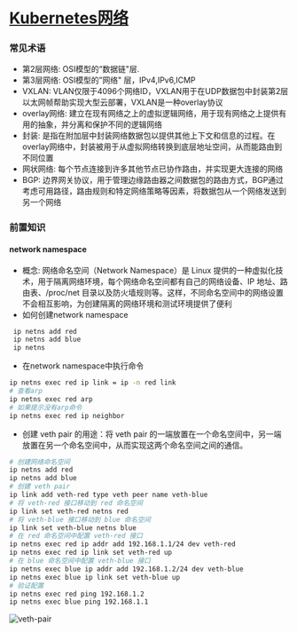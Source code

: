 # [Kubernetes网络](https://github.com/kenwoodjw/gitblog/issues/6)

### 常见术语

- 第2层网络: OSI模型的“数据链"层.
- 第3层网络: OSI模型的”网络" 层，IPv4,IPv6,ICMP
- VXLAN: VLAN仅限于4096个网络ID，VXLAN用于在UDP数据包中封装第2层以太网帧帮助实现大型云部署，VXLAN是一种overlay协议
- overlay网络: 建立在现有网络之上的虚拟逻辑网络，用于现有网络之上提供有用的抽象，并分离和保护不同的逻辑网络
- 封装: 是指在附加层中封装网络数据包以提供其他上下文和信息的过程。在overlay网络中，封装被用于从虚拟网络转换到底层地址空间，从而能路由到不同位置
- 网状网络: 每个节点连接到许多其他节点已协作路由，并实现更大连接的网络
- BGP: 边界网关协议，用于管理边缘路由器之间数据包的路由方式，BGP通过考虑可用路径，路由规则和特定网络策略等因素，将数据包从一个网络发送到另一个网络

### 前置知识
#### network namespace

- 概念: 网络命名空间（Network Namespace）是 Linux 提供的一种虚拟化技术，用于隔离网络环境，每个网络命名空间都有自己的网络设备、IP 地址、路由表、/proc/net 目录以及防火墙规则等。这样，不同命名空间中的网络设置不会相互影响，为创建隔离的网络环境和测试环境提供了便利
-  如何创建network namespace
```sh
 ip netns add red
 ip netns add blue
 ip netns
```
- 在network namespace中执行命令
```sh
ip netns exec red ip link = ip -n red link
# 查看arp
ip netns exec red arp
# 如果提示没有arp命令
ip netns exec red ip neighbor
```

- 创建 veth pair 的用途：将 veth pair 的一端放置在一个命名空间中，另一端放置在另一个命名空间中，从而实现这两个命名空间之间的通信。
```sh
# 创建网络命名空间
ip netns add red
ip netns add blue
# 创建 veth pair
ip link add veth-red type veth peer name veth-blue
# 将 veth-red 接口移动到 red 命名空间
ip link set veth-red netns red
# 将 veth-blue 接口移动到 blue 命名空间
ip link set veth-blue netns blue
# 在 red 命名空间中配置 veth-red 接口
ip netns exec red ip addr add 192.168.1.1/24 dev veth-red
ip netns exec red ip link set veth-red up
# 在 blue 命名空间中配置 veth-blue 接口
ip netns exec blue ip addr add 192.168.1.2/24 dev veth-blue
ip netns exec blue ip link set veth-blue up
# 验证配置
ip netns exec red ping 192.168.1.2
ip netns exec blue ping 192.168.1.1
```
![veth-pair](https://github.com/kenwoodjw/gitblog/assets/10386710/da132fa8-b9cc-43f6-85a1-3ebdcda8617b)

